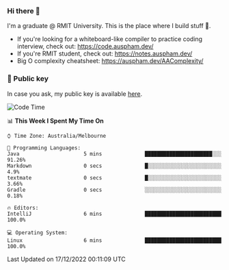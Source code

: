 ### Hi there 👋

I'm a graduate @ RMIT University. This is the place where I build stuff 👀. 

- If you're looking for a whiteboard-like compiler to practice coding interview, check out: https://code.auspham.dev/
- If you're RMIT student, check out: https://notes.auspham.dev/
- Big O complexity cheatsheet: https://auspham.dev/AAComplexity/

### 🔑 Public key

In case you ask, my public key is available [here](https://public.auspham.dev/).

<!--START_SECTION:waka-->
![Code Time](http://img.shields.io/badge/Code%20Time-914%20hrs%2021%20mins-blue)

📊 **This Week I Spent My Time On** 

```text
⌚︎ Time Zone: Australia/Melbourne

💬 Programming Languages: 
Java                     5 mins              ██████████████████████░░░   91.26% 
Markdown                 0 secs              █░░░░░░░░░░░░░░░░░░░░░░░░   4.9% 
textmate                 0 secs              █░░░░░░░░░░░░░░░░░░░░░░░░   3.66% 
Gradle                   0 secs              ░░░░░░░░░░░░░░░░░░░░░░░░░   0.18%

🔥 Editors: 
IntelliJ                 6 mins              █████████████████████████   100.0%

💻 Operating System: 
Linux                    6 mins              █████████████████████████   100.0%

```


 Last Updated on 17/12/2022 00:11:09 UTC
<!--END_SECTION:waka-->

<!--
**rockmanvnx6/rockmanvnx6** is a ✨ _special_ ✨ repository because its `README.md` (this file) appears on your GitHub profile.

Here are some ideas to get you started:

- 🔭 I’m currently working on ...
- 🌱 I’m currently learning ...
- 👯 I’m looking to collaborate on ...
- 🤔 I’m looking for help with ...
- 💬 Ask me about ...
- 📫 How to reach me: ...
- 😄 Pronouns: ...
- ⚡ Fun fact: ...
-->

